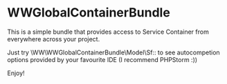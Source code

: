 WWGlobalContainerBundle
=======================

This is a simple bundle that provides access to Service Container from everywhere across your project.

Just try \WW\WWGlobalContainerBundle\Model\Sf:: to see autocompetion options provided by your favourite IDE (I recommend PHPStorm :))

Enjoy!
